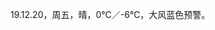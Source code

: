 <link href="../../css/style.css" rel="stylesheet" type="text/css" />

<span class="fzzy">19.12.20，周五，晴，0℃／-6℃，大风蓝色预警。

